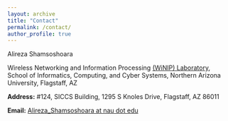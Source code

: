 ```yaml
---
layout: archive
title: "Contact"
permalink: /contact/
author_profile: true
---
```

Alireza Shamsoshoara

Wireless Networking and Information Processing [(WiNIP) Laboratory](https://www.cefns.nau.edu/~fa334/index.html), School of Informatics, Computing, and Cyber Systems, Northern Arizona University, Flagstaff, AZ

**Address:** #124, SICCS Building, 1295 S Knoles Drive, Flagstaff, AZ 86011

**Email:** [Alireza_Shamsoshoara at nau dot edu](mailto:alireza_shamsoshoara@nau.edu)
